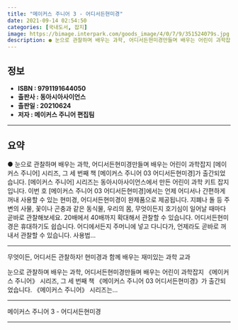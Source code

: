 ```yaml
---
title: "메이커스 주니어 3 - 어디서든현미경"
date: 2021-09-14 02:54:50
categories: [국내도서, 잡지]
image: https://bimage.interpark.com/goods_image/4/0/7/9/351524079s.jpg
description: ● 눈으로 관찰하며 배우는 과학, 어디서든현미경만들며 배우는 어린이 과학잡지 [메이커스 주니어] 시리즈, 그 세 번째 책 [메이커스 주니어 03 어디서든현미경]가 출간되었습니다. [메이커스 주니어] 시리즈는 동아시아사이언스에서 만든 어린이 과학 키트 잡지입니다. 이번 호 [메이커스 주
---
```


## **정보**

- **ISBN : 9791191644050**
- **출판사 : 동아시아사이언스**
- **출판일 : 20210624**
- **저자 : 메이커스 주니어 편집팀**

------



## **요약**

●  눈으로 관찰하며 배우는 과학, 어디서든현미경만들며 배우는 어린이 과학잡지 [메이커스 주니어] 시리즈, 그 세 번째 책 [메이커스 주니어 03 어디서든현미경]가 출간되었습니다. [메이커스 주니어] 시리즈는 동아시아사이언스에서 만든 어린이 과학 키트 잡지입니다. 이번 호 [메이커스 주니어 03 어디서든현미경]에서는 언제 어디서나 간편하게 꺼내 사용할 수 있는 현미경, 어디서든현미경이 완제품으로 제공됩니다. 지폐나 돌 등 주변의 사물, 꽃이나 곤충과 같은 동식물, 우리의 몸, 무엇이든지 호기심이 일어날 때마다 곧바로 관찰해보세요. 20배에서 40배까지 확대해서 관찰할 수 있습니다. 어디서든현미경은 휴대하기도 쉽습니다. 어디에서든지 주머니에 넣고 다니다가, 언제라도 곧바로 꺼내서 관찰할 수 있습니다. 사용법...

------

무엇이든, 어디서든 관찰하자!
현미경과 함께 배우는 재미있는 과학 교과

눈으로 관찰하며 배우는 과학, 어디서든현미경만들며 배우는 어린이 과학잡지 《메이커스 주니어》 시리즈, 그 세 번째 책 《메이커스 주니어 03 어디서든현미경》가 출간되었습니다. 《메이커스 주니어》 시리즈는... 

------


메이커스 주니어 3 - 어디서든현미경 

------


